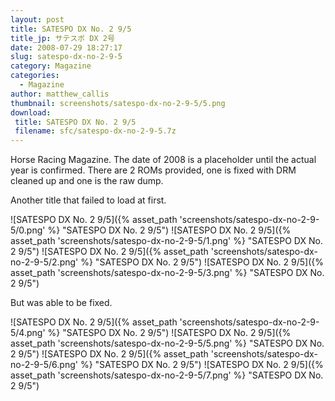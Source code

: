 ```yaml
---
layout: post
title: SATESPO DX No. 2 9/5
title_jp: サテスポ DX 2号
date: 2008-07-29 18:27:17
slug: satespo-dx-no-2-9-5
category: Magazine
categories:
  - Magazine
author: matthew_callis
thumbnail: screenshots/satespo-dx-no-2-9-5/5.png
download:
 title: SATESPO DX No. 2 9/5
 filename: sfc/satespo-dx-no-2-9-5.7z
---
```


Horse Racing Magazine. The date of 2008 is a placeholder until the actual year is confirmed. There are 2 ROMs provided, one is fixed with DRM cleaned up and one is the raw dump.

Another title that failed to load at first.

![SATESPO DX No. 2 9/5]({% asset_path 'screenshots/satespo-dx-no-2-9-5/0.png' %} "SATESPO DX No. 2 9/5")
![SATESPO DX No. 2 9/5]({% asset_path 'screenshots/satespo-dx-no-2-9-5/1.png' %} "SATESPO DX No. 2 9/5")
![SATESPO DX No. 2 9/5]({% asset_path 'screenshots/satespo-dx-no-2-9-5/2.png' %} "SATESPO DX No. 2 9/5")
![SATESPO DX No. 2 9/5]({% asset_path 'screenshots/satespo-dx-no-2-9-5/3.png' %} "SATESPO DX No. 2 9/5")

But was able to be fixed.

![SATESPO DX No. 2 9/5]({% asset_path 'screenshots/satespo-dx-no-2-9-5/4.png' %} "SATESPO DX No. 2 9/5")
![SATESPO DX No. 2 9/5]({% asset_path 'screenshots/satespo-dx-no-2-9-5/5.png' %} "SATESPO DX No. 2 9/5")
![SATESPO DX No. 2 9/5]({% asset_path 'screenshots/satespo-dx-no-2-9-5/6.png' %} "SATESPO DX No. 2 9/5")
![SATESPO DX No. 2 9/5]({% asset_path 'screenshots/satespo-dx-no-2-9-5/7.png' %} "SATESPO DX No. 2 9/5")
